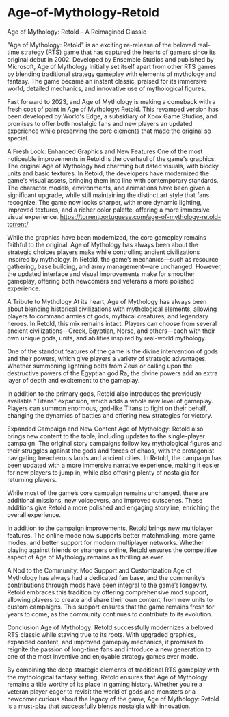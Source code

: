 # Age-of-Mythology-Retold
Age of Mythology: Retold – A Reimagined Classic

"Age of Mythology: Retold" is an exciting re-release of the beloved real-time strategy (RTS) game that has captured the hearts of gamers since its original debut in 2002. Developed by Ensemble Studios and published by Microsoft, Age of Mythology initially set itself apart from other RTS games by blending traditional strategy gameplay with elements of mythology and fantasy. The game became an instant classic, praised for its immersive world, detailed mechanics, and innovative use of mythological figures.

Fast forward to 2023, and Age of Mythology is making a comeback with a fresh coat of paint in Age of Mythology: Retold. This revamped version has been developed by World's Edge, a subsidiary of Xbox Game Studios, and promises to offer both nostalgic fans and new players an updated experience while preserving the core elements that made the original so special.

A Fresh Look: Enhanced Graphics and New Features
One of the most noticeable improvements in Retold is the overhaul of the game's graphics. The original Age of Mythology had charming but dated visuals, with blocky units and basic textures. In Retold, the developers have modernized the game's visual assets, bringing them into line with contemporary standards. The character models, environments, and animations have been given a significant upgrade, while still maintaining the distinct art style that fans recognize. The game now looks sharper, with more dynamic lighting, improved textures, and a richer color palette, offering a more immersive visual experience.
https://torrentportuguese.com/age-of-mythology-retold-torrent/

While the graphics have been modernized, the core gameplay remains faithful to the original. Age of Mythology has always been about the strategic choices players make while controlling ancient civilizations inspired by mythology. In Retold, the game’s mechanics—such as resource gathering, base building, and army management—are unchanged. However, the updated interface and visual improvements make for smoother gameplay, offering both newcomers and veterans a more polished experience.

A Tribute to Mythology
At its heart, Age of Mythology has always been about blending historical civilizations with mythological elements, allowing players to command armies of gods, mythical creatures, and legendary heroes. In Retold, this mix remains intact. Players can choose from several ancient civilizations—Greek, Egyptian, Norse, and others—each with their own unique gods, units, and abilities inspired by real-world mythology.

One of the standout features of the game is the divine intervention of gods and their powers, which give players a variety of strategic advantages. Whether summoning lightning bolts from Zeus or calling upon the destructive powers of the Egyptian god Ra, the divine powers add an extra layer of depth and excitement to the gameplay.

In addition to the primary gods, Retold also introduces the previously available "Titans" expansion, which adds a whole new level of gameplay. Players can summon enormous, god-like Titans to fight on their behalf, changing the dynamics of battles and offering new strategies for victory.

Expanded Campaign and New Content
Age of Mythology: Retold also brings new content to the table, including updates to the single-player campaign. The original story campaigns follow key mythological figures and their struggles against the gods and forces of chaos, with the protagonist navigating treacherous lands and ancient cities. In Retold, the campaign has been updated with a more immersive narrative experience, making it easier for new players to jump in, while also offering plenty of nostalgia for returning players.

While most of the game’s core campaign remains unchanged, there are additional missions, new voiceovers, and improved cutscenes. These additions give Retold a more polished and engaging storyline, enriching the overall experience.

In addition to the campaign improvements, Retold brings new multiplayer features. The online mode now supports better matchmaking, more game modes, and better support for modern multiplayer networks. Whether playing against friends or strangers online, Retold ensures the competitive aspect of Age of Mythology remains as thrilling as ever.

A Nod to the Community: Mod Support and Customization
Age of Mythology has always had a dedicated fan base, and the community’s contributions through mods have been integral to the game’s longevity. Retold embraces this tradition by offering comprehensive mod support, allowing players to create and share their own content, from new units to custom campaigns. This support ensures that the game remains fresh for years to come, as the community continues to contribute to its evolution.

Conclusion
Age of Mythology: Retold successfully modernizes a beloved RTS classic while staying true to its roots. With upgraded graphics, expanded content, and improved gameplay mechanics, it promises to reignite the passion of long-time fans and introduce a new generation to one of the most inventive and enjoyable strategy games ever made.

By combining the deep strategic elements of traditional RTS gameplay with the mythological fantasy setting, Retold ensures that Age of Mythology remains a title worthy of its place in gaming history. Whether you’re a veteran player eager to revisit the world of gods and monsters or a newcomer curious about the legacy of the game, Age of Mythology: Retold is a must-play that successfully blends nostalgia with innovation.
